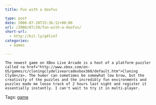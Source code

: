 ```yaml
---
title: Fun with a doofus

type: post
date: 2006-07-20T15:36:12+00:00
url: /2006/07/20/fun-with-a-doofus/
short-url:
  - http://bit.ly/g4lce7
categories:
  - Games

---
```

<div class='microid-mailto+http:sha1:8b5731b467a2679cc9b7e817c084d5d5c0a46584'>
  
    The newest game on XBox Live Arcade is a hoot of a platform puzzler called <a href="http://www.xbox.com/en-US/games/c/cloningclydelivearcadexbox360/default.htm">Cloning Clyde</a>. The humor can sometimes be somewhat low brow, but the creativity of the puzzles and the incredibly fun environments and puzzles made me loose track of 2 hours last night and register it essentially instantly. I can't wait to try it in multi-player.
  
</div>

<div class="st-post-tags">
  Tags: <a href="http://www.cavort.org/tag/game/" title="game" rel="tag">game</a><br />
</div>